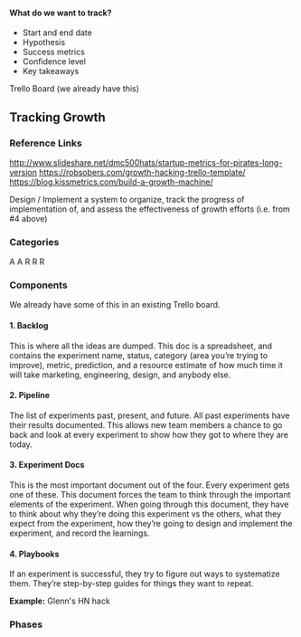 

#### What do we want to track?

- Start and end date
- Hypothesis
- Success metrics
- Confidence level
- Key takeaways

Trello Board (we already have this)


## Tracking Growth

### Reference Links

http://www.slideshare.net/dmc500hats/startup-metrics-for-pirates-long-version
https://robsobers.com/growth-hacking-trello-template/
https://blog.kissmetrics.com/build-a-growth-machine/

Design / Implement a system to organize, track the progress of implementation of, and assess the effectiveness of growth efforts (i.e. from #4 above)

### Categories

A
A
R
R
R

### Components

We already have some of this in an existing Trello board.

#### 1. Backlog

This is where all the ideas are dumped. This doc is a spreadsheet, and contains the experiment name, status, category (area you’re trying to improve), metric, prediction, and a resource estimate of how much time it will take marketing, engineering, design, and anybody else.

#### 2. Pipeline

The list of experiments past, present, and future. 
All past experiments have their results documented. This allows new team members a chance to go back and look at every experiment to show how they got to where they are today.

#### 3. Experiment Docs

This is the most important document out of the four. Every experiment gets one of these. This document forces the team to think through the important elements of the experiment. When going through this document, they have to think about why they’re doing this experiment vs the others, what they expect from the experiment, how they’re going to design and implement the experiment, and record the learnings.

#### 4. Playbooks

If an experiment is successful, they try to figure out ways to systematize them. They’re step-by-step guides for things they want to repeat.

**Example:** Glenn's HN hack

### Phases

